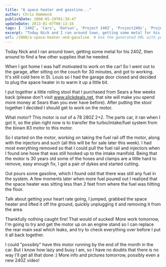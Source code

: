 ```yaml
---
title: "A space heater and gasoline..."
author: Chris Hammond
publishDate: 2008-05-29T01:39:47
updateDate: 2013-01-07T00:13:16
tags: [ '240Z', 'Cars', 'Datsun', 'Project 240Z', 'Project240z', 'Project240Zcom' ]
excerpt: "Today Nick and I ran around town, getting some metal for his 240Z, then around to find a few other supplies that he needed. When I got home I was half motivated to work on the car! So I went out to the garage, after sitting on the couch for 30 minutes, and got to working. It's still cold here in St. Louis so I had the garage door closed and decided to plug the space heater in to warm it up a little bit."
url: /2008/a-space-heater-and-gasoline  # Use the generated URL with year
---
```

<p>Today Nick and I ran around town, getting some metal for his 240Z, then around to find a few other supplies that he needed.</p> <p>When I got home I was half motivated to work on the car! So I went out to the garage, after sitting on the couch for 30 minutes, and got to working. It's still cold here in St. Louis so I had the garage door closed and decided to plug the space heater in to warm it up a little bit.</p> <p>I put together&#160;a little rolling stool that I purchased from Sears a few weeks back (please don't visit <a href="https://www.slickdeals.net">www.slickdeals.net</a>, that site will make you spend more money at Sears than you ever have before). After putting the stool together I decided I should get to work on the motor.</p> <p>What motor? This motor is out of a 78 280Z 2+2. The parts car, it ran when I got it, so the plan right now is to transfer the turbo/intake/fuel system from the blown 83 motor to this motor.</p> <p>So I started on the motor, working on taking the fuel rail off the motor, along with the injectors and such (all this will be for sale later this week).&#160;I had most everything removed so that I could pull the fuel rail and injectors when I found one hose that was still hooked up to the intake manifold. Being that the motor is 30 years old some of the hoses and clamps are a little hard to remove, easy enough fix, I got a pair of dykes and started cutting.</p> <p>Out pours some gasoline, which I found odd that there was still any fuel in the system. A few moments later when more fuel poured out I realized that the space heater was sitting less than 2 feet from where the fuel was hitting the floor.</p> <p>Talk about getting your heart rate going, I jumped, grabbed the space heater and lifted it off the ground, quickly unplugging it and removing it from the area.</p> <p>Thankfully nothing caught fire! That would of sucked! More work tomorrow, I'm going to try and get the motor up on an engine stand so I can replace the rear main seal which leaks, and try to check everything over before I put it all back together.</p> <p>I could "possibly" have this motor running by the end of the month in the car. But I know how lazy and busy I am, so I have no doubts that there is no way I'll get all that done :) More info and pictures tomorrow, possibly even a new 240Z video!</p>
